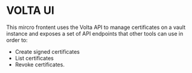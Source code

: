 # VOLTA UI

This mircro frontent uses the Volta API to manage certificates on a vault instance
and exposes a set of API endpoints that other tools can use in order to:

- Create signed certificates
- List certificates
- Revoke certificates.
